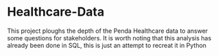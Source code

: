 # Healthcare-Data
This project ploughs the depth of the Penda Healthcare data to answer some questions for stakeholders. It is worth noting that this analysis has already been done in SQL, this is just an attempt to recreat it in Python
